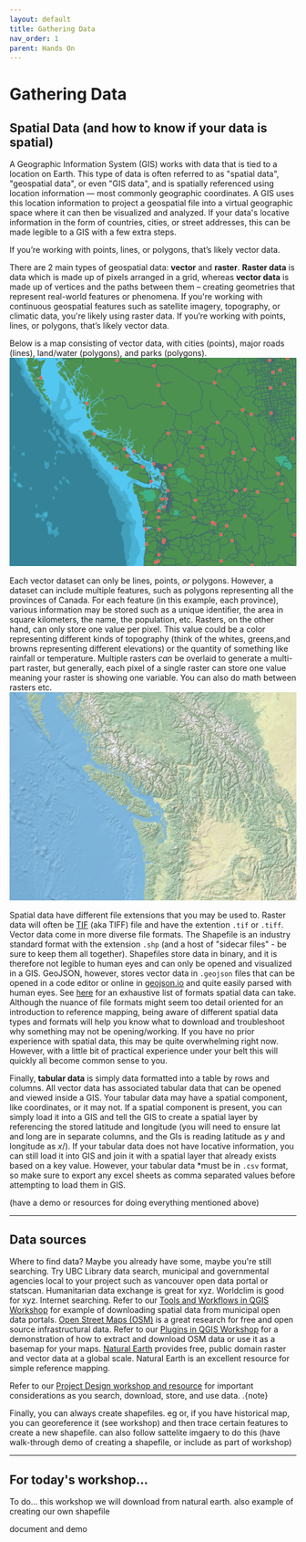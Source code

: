 ```yaml
---
layout: default
title: Gathering Data
nav_order: 1
parent: Hands On
---
```

# Gathering Data


## Spatial Data (and how to know if your data is spatial)
A Geographic Information System (GIS) works with data that is tied to a location on Earth. This type of data is often referred to as "spatial data", "geospatial data", or even "GIS data", and is spatially referenced using location information — most commonly geographic coordinates. A GIS uses this location information to project a geospatial file into a virtual geographic space where it can then be visualized and analyzed. If your data's locative information in the form of countries, cities, or street addresses, this can be made legible to a GIS with a few extra steps. 

 If you’re working with points, lines, or polygons, that’s likely vector data.

There are 2 main types of geospatial data: **vector** and **raster**. **Raster data** is data which is made up of pixels arranged in a grid, whereas **vector data** is made up of vertices and the paths between them – creating geometries that represent real-world features or phenomena. If you're working with continuous geospatial features such as satellite imagery, topography, or climatic data, you're likely using raster data.  If you’re working with points, lines, or polygons, that’s likely vector data.

Below is a map consisting of vector data, with cities (points), major roads (lines), land/water (polygons), and parks (polygons).
![vector data](./images/vector-data.png)

Each vector dataset can only be lines, points, *or* polygons. However, a dataset can include multiple features, such as polygons representing all the provinces of Canada. For each feature (in this example, each province), various information may be stored such as a unique identifier, the area in square kilometers, the name, the population, etc. Rasters, on the other hand, can only store one value per pixel. This value could be a color representing different kinds of topography (think of the whites, greens,and browns representing different elevations) or the quantity of something like rainfall or temperature. Multiple rasters *can* be overlaid to generate a multi-part raster, but generally, each pixel of a single raster can store one value meaning your raster is showing one variable. You can also do math between rasters etc. 
![raster data](./images/raster-data.png)

    
Spatial data have different file extensions that you may be used to. Raster data will often be [TIF](https://en.wikipedia.org/wiki/TIFF) (aka TIFF) file and have the extention `.tif` or `.tiff`. Vector data come in more diverse file formats. The Shapefile is an industry standard format with the extension `.shp` (and a host of "sidecar files" - be sure to keep them all together). Shapefiles store data in binary, and it is therefore not legible to human eyes and can only be opened and visualized in a GIS. GeoJSON, however, stores vector data in `.geojson` files that can be opened in a code editor or online in [geojson.io](https://geojson.io/) and quite easily parsed with human eyes. See [here](https://gisgeography.com/gis-formats/) for an exhaustive list of formats spatial data can take. Although the nuance of file formats might seem too detail oriented for an introduction to reference mapping, being aware of different spatial data types and formats will help you know what to download and troubleshoot why something may not be opening/working. If you have no prior experience with spatial data, this may be quite overwhelming right now. However, with a little bit of practical experience under your belt this will quickly all become common sense to you. 

Finally, **tabular data** is simply data formatted into a table by rows and columns. All vector data has associated tabular data that can be opened and viewed inside a GIS. Your tabular data may have a spatial component, like coordinates, or it may not. If a spatial component is present, you can simply load it into a GIS and tell the GIS to create a spatial layer by referencing the stored latitude and longitude (you will need to ensure lat and long are in separate columns, and the GIs is reading latitude as _y_  and longitude as _x_/). If your tabular data does not have locative information, you can still load it into GIS and join it with a spatial layer that already exists based on a key value. However, your tabular data *must be in `.csv` format, so make sure to export any excel sheets as comma separated values before attempting to load them in GIS. 

(have a demo or resources for doing everything mentioned above)

---


## Data sources
Where to find data? Maybe you already have some, maybe you're still searching. Try UBC Library data search, municipal and governmental agencies local to your project such as vancouver open data portal or statscan. Humanitarian data exchange is great for xyz. Worldclim is good for xyz. Internet searching. Refer to our [Tools and Workflows in QGIS Workshop](https://ubc-library-rc.github.io/gis-tools-workflows/content/downloading-data.html) for example of downloading spatial data from municipal open data portals. [Open Street Maps (OSM)](https://www.openstreetmap.org/#map=11/49.2151/-123.0393) is a great research for free and open source infrastructural data. Refer to our [Plugins in QGIS Workshop](https://ubc-library-rc.github.io/gis-plugins-qgis/content/extracting-osm-data.html) for a demonstration of how to extract and download OSM data or use it as a basemap for your maps. [Natural Earth](https://www.naturalearthdata.com/downloads/) provides  free, public domain raster and vector data at a global scale. Natural Earth is an excellent resource for simple reference mapping.

<!-- 
 Th also provides free Natural earth --Shapefiles and rasters. hillshade/topogoraphy, countrie outlines, water bodies (lakes and rivers). some mapping -- think about borders as political... always double check xyz.  -->

Refer to our [Project Design workshop and resource](https://ubc-library-rc.github.io/gis-spatial-stories/content/resources-for-data-assembly.html) for important considerations as you search, download, store, and use data. 
.{note}

Finally, you can always create shapefiles. eg
or, if you have historical map, you can georeference it (see workshop) and then trace certain features to create a new shapefile. 
can also follow sattelite imgaery to do this (have walk-through demo of creating a shapefile, or include as part of workshop)

---
## For today's workshop... 

To do... this workshop we will download from natural earth. also example of creating our own shapefile 

document and demo 